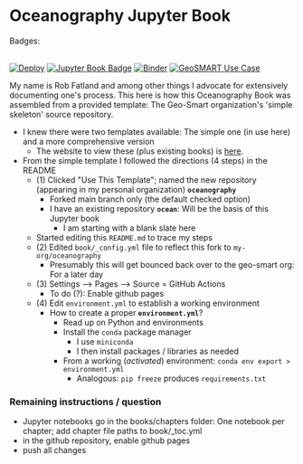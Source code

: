 # Oceanography Jupyter Book

Badges: <BR><BR>


[![Deploy](https://github.com/geo-smart/use_case_template/actions/workflows/deploy.yaml/badge.svg)](https://github.com/geo-smart/use_case_template/actions/workflows/deploy.yaml)
[![Jupyter Book Badge](https://jupyterbook.org/badge.svg)](https://geo-smart.github.io/simple-template)
[![Binder](https://mybinder.org/badge_logo.svg)](https://mybinder.org/v2/gh/geo-smart/simple-template/HEAD?labpath=book%2Fchapters)
[![GeoSMART Use Case](./book/img/use_case_badge.svg)](https://geo-smart.github.io/usecases)


My name is Rob Fatland and among other things I advocate for extensively documenting one's process. 
This here is how this Oceanography Book was assembled from a provided template: The Geo-Smart organization's 
'simple skeleton' source repository.<br>


- I knew there were two templates available: The simple one (in use here) and a more comprehensive version
    - The website to view these (plus existing books) is [here](https://geo-smart.github.io/usecases).
- From the simple template I followed the directions (4 steps) in the README
    - (1) Clicked "Use This Template"; named the new repository (appearing in my personal organization) **`oceanography`**
        - Forked main branch only (the default checked option)
        - I have an existing repository **`ocean`**: Will be the basis of this Jupyter book
            - I am starting with a blank slate here
    - Started editing this `README.md` to trace my steps
    - (2) Edited `book/_config.yml` file to reflect this fork to `my-org/oceanography`
        - Presumably this will get bounced back over to the geo-smart org: For a later day
    - (3) Settings --> Pages --> Source = GitHub Actions
        - To do (?): Enable github pages
    - (4) Edit `environment.yml` to establish a working environment
        - How to create a proper **`environment.yml`**?
            - Read up on Python and environments
            - Install the `conda` package manager
                - I use `miniconda`
                - I then install packages / libraries as needed
            - From a working (*activated*) environment: `conda env export > environment.yml`
                - Analogous: `pip freeze` produces `requirements.txt`


### Remaining instructions / question

- Jupyter notebooks go in the books/chapters folder: One notebook per chapter; add chapter file paths to book/_toc.yml
- in the github repository, enable github pages
- push all changes

